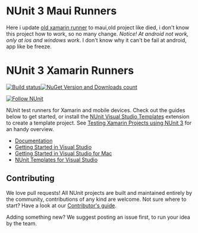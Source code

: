 # NUnit 3 Maui Runners

Here i update [old xamarin runner](https://github.com/nunit/nunit.xamarin/issues) to maui,old project like died, i don't know this project how to work, so no many change.
*Notice! At android not work, only at ios and windows work*. I don't know why it can't be fail at android, app like be freeze.

# NUnit 3 Xamarin Runners

[![Build status](https://ci.appveyor.com/api/projects/status/4972j2pn4mqs7j8n/branch/master?svg=true)](https://ci.appveyor.com/project/CharliePoole/nunit-xamarin/branch/master)[![NuGet Version and Downloads count](https://buildstats.info/nuget/nunit.xamarin?includePreReleases=true)](https://www.nuget.org/packages/nunit.xamarin)

[![Follow NUnit](https://img.shields.io/twitter/follow/nunit.svg?style=social)](https://twitter.com/nunit)

NUnit test runners for Xamarin and mobile devices. Check out the guides below to get started, or install the [NUnit Visual Studio Templates](https://marketplace.visualstudio.com/items?itemName=NUnitDevelopers.NUnitTemplatesforVisualStudio) extension to create a template project. See [Testing Xamarin Projects using NUnit 3](http://www.alteridem.net/2015/12/21/testing-xamarin-projects-using-nunit-3/) for an handy overview.

- [Documentation](https://github.com/nunit/docs/wiki/NUnit-Xamarin-Runners)
- [Getting Started in Visual Studio](https://github.com/nunit/docs/wiki/Getting-Started-in-Visual-Studio)
- [Getting Started in Visual Studio for Mac](https://github.com/nunit/docs/wiki/Getting-Started-in-Visual-Studio-for-Mac)
- [NUnit Templates for Visual Studio](https://github.com/nunit/nunit-vs-templates)

## Contributing
We love pull requests! All NUnit projects are built and maintained entirely by the community, contributions of any kind are welcome. Not sure where to start? Have a look at our [Contributor's guide](https://github.com/nunit/nunit/blob/master/CONTRIBUTING.md).

Adding something new? We suggest posting an issue first, to run your idea by the team. 
